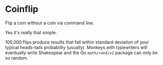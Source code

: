 # Coinflip

Flip a coin without a coin via command line. 

Yes it's really that simple.

100,000 flips produce results that fall within standard deviation of your typical heads-tails probability (usually). Monkeys with typewriters will eventually write Shakespear and the Go `math/rand/v2` package can only be so random.